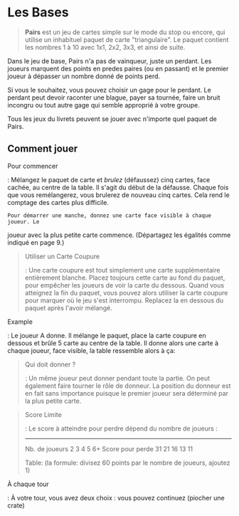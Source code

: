 # Les Bases

> **Pairs** est un jeu de cartes simple sur le mode du stop ou encore, qui
utilise un inhabituel paquet de carte "triangulaire". Le paquet contient les
nombres 1 à 10 avec 1x1, 2x2, 3x3, et ainsi de suite.

Dans le jeu de base, Pairs n'a pas de vainqueur, juste un perdant. Les joueurs
marquent des points en predes paires (ou en passant) et le premier joueur à
dépasser un nombre donné de points perd.

Si vous le souhaitez, vous pouvez choisir un gage pour le perdant. Le perdant
peut devoir raconter une blague, payer sa tournée, faire un bruit incongru ou
tout autre gage qui semble approprié à votre groupe.

Tous les jeux du livrets peuvent se jouer avec n'importe quel paquet de Pairs.

## Comment jouer

Pour commencer

:   Mélangez le paquet de carte et *brulez* (défaussez) cinq cartes, face cachée,
au centre de la table. Il s'agit du début de la défausse. Chaque fois que vous
remélangerez, vous brulerez de nouveau cinq cartes. Cela rend le comptage des
cartes plus difficile.

    Pour démarrer une manche, donnez une carte face visible à chaque joueur. Le
joueur avec la plus petite carte commence. (Départagez les égalités comme
indiqué en page 9.)


> Utiliser un Carte Coupure
>
> :  Une carte coupure est tout simplement une carte supplémentaire entièrement
blanche. Placez toujours cette carte au fond du paquet, pour empêcher les
joueurs de voir la carte du dessous. Quand vous atteignez la fin du paquet,
vous pouvez alors utiliser la carte coupure pour marquer où le jeu s'est
interrompu. Replacez la en dessous du paquet après l'avoir mélangé.

Example

: Le joueur A donne. Il mélange le paquet, place la carte coupure en dessous et
brûle 5 carte au centre de la table. Il donne alors une carte à chaque joueur,
face visible, la table ressemble alors à ça:

> Qui doit donner ?
>
> :  Un même joueur peut donner pendant toute la partie. On peut également faire
tourner le rôle de donneur. La position du donneur est en fait sans importance
puisque le premier joueur sera déterminé par la plus petite carte.


> Score Limite
>
> :  Le score à atteindre pour perdre dépend du nombre de joueurs :
>
> ------------------- ---- ---- ---- ---- ----
>   Nb. de joueurs      2    3    4    5   6+
>   Score pour perde   31   21   16   13   11
>
>  Table: (la formule: divisez 60 points par le nombre de joueurs, ajoutez 1)

À chaque tour

:   À votre tour, vous avez deux choix : vous pouvez continuez (piocher une crate)

